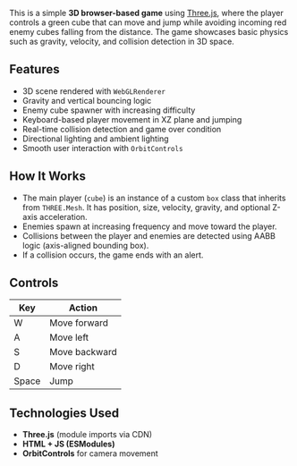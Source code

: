 This is a simple **3D browser-based game** using [Three.js](https://threejs.org/), where the player controls a green cube that can move and jump while avoiding incoming red enemy cubes falling from the distance. The game showcases basic physics such as gravity, velocity, and collision detection in 3D space.

## Features

- 3D scene rendered with `WebGLRenderer`
- Gravity and vertical bouncing logic
- Enemy cube spawner with increasing difficulty
- Keyboard-based player movement in XZ plane and jumping
- Real-time collision detection and game over condition
- Directional lighting and ambient lighting
- Smooth user interaction with `OrbitControls`

## How It Works

- The main player (`cube`) is an instance of a custom `box` class that inherits from `THREE.Mesh`. It has position, size, velocity, gravity, and optional Z-axis acceleration.
- Enemies spawn at increasing frequency and move toward the player.
- Collisions between the player and enemies are detected using AABB logic (axis-aligned bounding box).
- If a collision occurs, the game ends with an alert.

## Controls

| Key | Action           |
|-----|------------------|
| W   | Move forward     |
| A   | Move left        |
| S   | Move backward    |
| D   | Move right       |
| Space | Jump           |

## Technologies Used

- **Three.js** (module imports via CDN)
- **HTML + JS (ESModules)**
- **OrbitControls** for camera movement

